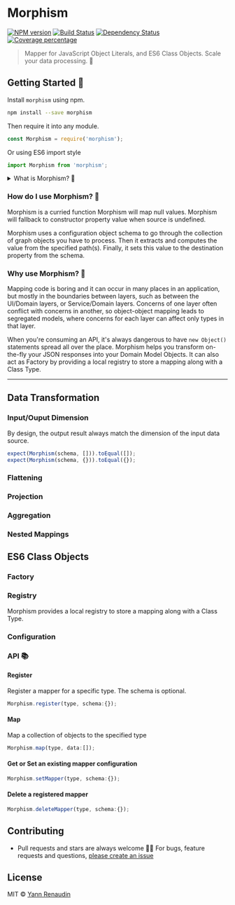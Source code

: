 # Morphism

[twitter-account]: https://twitter.com/renaudin_yann
[npm-image]: https://badge.fury.io/js/morphism.svg
[npm-url]: https://npmjs.org/package/morphism
[travis-image]: https://travis-ci.org/emyann/morphism.svg?branch=master
[travis-url]: https://travis-ci.org/emyann/morphism
[daviddm-image]: https://david-dm.org/emyann/morphism.svg?theme=shields.io
[daviddm-url]: https://david-dm.org/emyann/morphism
[coveralls-image]: https://coveralls.io/repos/emyann/morphism/badge.svg
[coveralls-url]: https://coveralls.io/r/emyann/morphism

[![NPM version][npm-image]][npm-url] [![Build Status][travis-image]][travis-url] [![Dependency Status][daviddm-image]][daviddm-url] [![Coverage percentage][coveralls-image]][coveralls-url]
> Mapper for JavaScript Object Literals, and ES6 Class Objects. Scale your data processing. 🚀

## Getting Started 🚀

Install `morphism` using npm.

```sh
npm install --save morphism
```

Then require it into any module.

```js
const Morphism = require('morphism');
```

Or using ES6 import style

```js
import Morphism from 'morphism';
```

<details>
<summary> What is Morphism? 👥 </summary>

> In many fields of mathematics, **morphism** refers to a structure-preserving map from one mathematical structure to another.

Morphism maps any Javascript Object into another. It works by transforming an input object of one type into an output object of a different type. What makes Morphism interesting is that it provides some interesting conventions to take the dirty work out of figuring out how to map an Object A to an Object|Type B. But you'll still have the control over the way how your business logic is applied during those transformations.
</details>

 <!-- ### What is Morphism? 👥  -->



### How do I use Morphism? 🍔

Morphism is a curried function
Morphism will map null values.
Morphism will fallback to constructor property value when source is undefined.

Morphism uses a configuration object schema to go through the collection of graph objects you have to process. Then it extracts and computes the value from the specified path(s). Finally, it sets this value to the destination property from the schema.

### Why use Morphism? 🤔

Mapping code is boring and it can occur in many places in an application, but mostly in the boundaries between layers, such as between the UI/Domain layers, or Service/Domain layers. Concerns of one layer often conflict with concerns in another, so object-object mapping leads to segregated models, where concerns for each layer can affect only types in that layer.

When you're consuming an API, it's always dangerous to have `new Object()` statements spread all over the place. Morphism helps you transform on-the-fly  your JSON responses into your Domain Model Objects. It can also act as Factory by providing a local registry to store a mapping along with a Class Type.

---

## Data Transformation

### Input/Ouput Dimension

By design, the output result always match the dimension of the input data source.

```js
expect(Morphism(schema, [])).toEqual([]);
expect(Morphism(schema, {})).toEqual({});
```

### Flattening

### Projection

### Aggregation

### Nested Mappings

## ES6 Class Objects

### Factory

### Registry

Morphism provides a local registry to store a mapping along with a Class Type.


### Configuration


### API 📚

#### Register

Register a mapper for a specific type. The schema is optional.

```js
Morphism.register(type, schema:{});
```

#### Map

Map a collection of objects to the specified type

```js
Morphism.map(type, data:[]);
```

#### Get or Set an existing mapper configuration

```js
Morphism.setMapper(type, schema:{});
```

#### Delete a registered mapper

```js
Morphism.deleteMapper(type, schema:{});
```

## Contributing

- Pull requests and stars are always welcome 🙏🏽 For bugs, feature requests and questions, [please create an issue](https://github.com/emyann/morphism/issues)

## License

MIT © [Yann Renaudin][twitter-account]
